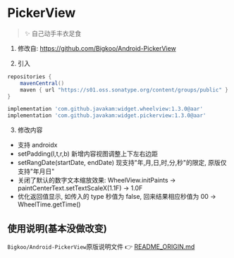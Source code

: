 # PickerView

> ✨ 自己动手丰衣足食

1. 修改自: <https://github.com/Bigkoo/Android-PickerView>

2. 引入

```groovy
repositories {
    mavenCentral()
    maven { url "https://s01.oss.sonatype.org/content/groups/public" }
}
```

```groovy
implementation 'com.github.javakam:widget.wheelview:1.3.0@aar'
implementation 'com.github.javakam:widget.pickerview:1.3.0@aar'
```

3. 修改内容

- 支持 androidx
- setPadding(l,t,r,b) 新增内容视图调整上下左右边距
- setRangDate(startDate, endDate) 现支持"年,月,日,时,分,秒"的限定, 原版仅支持"年月日"
- 关闭了默认的数字文本缩放效果: WheelView.initPaints -> paintCenterText.setTextScaleX(1.1F) -> 1.0F
- 优化返回值显示, 如传入的 type 秒值为 false, 回来结果相应秒值为 00 -> WheelTime.getTime()

## 使用说明(基本没做改变)

`Bigkoo/Android-PickerView`原版说明文件
👉 [README_ORIGIN.md](https://github.com/javakam/PickerView/blob/master/README_ORIGIN.md)